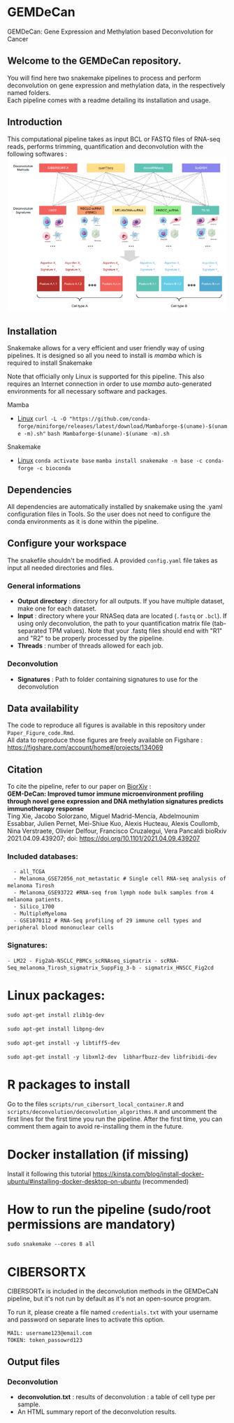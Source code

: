 # GEMDeCan
GEMDeCan: Gene Expression and Methylation based Deconvolution for Cancer 


## Welcome to the GEMDeCan repository.  
You will find here two snakemake pipelines to process and perform deconvolution on gene expression and methylation data, in the respectively named folders.  
Each pipeline comes with a readme detailing its installation and usage.


## Introduction
This computational pipeline takes as input BCL or FASTQ files of RNA-seq reads, performs trimming, quantification and deconvolution with the following softwares :
![](./assets/pipeline.png)



## Installation
Snakemake allows for a very efficient and user friendly way of using pipelines. It is designed so all you need to install is _mamba_ which is required to install Snakemake

Note that officially only Linux is supported for this pipeline. This also requires an Internet connection in order to use _mamba_ auto-generated environments for all necessary software and packages.

Mamba
* [Linux](https://github.com/mamba-org/mamba)
`curl -L -O "https://github.com/conda-forge/miniforge/releases/latest/download/Mambaforge-$(uname)-$(uname -m).sh"`
`bash Mambaforge-$(uname)-$(uname -m).sh`

Snakemake
* [Linux](https://snakemake.readthedocs.io/en/stable/getting_started/installation.html)
`conda activate base`
`mamba install snakemake -n base -c conda-forge -c bioconda`

## Dependencies
All dependencies are automatically installed by snakemake using the .yaml configuration files in Tools. So the user does not need to configure the conda environments as it is done within the pipeline.

## Configure your workspace
The snakefile shouldn't be modified. A provided `config.yaml` file takes as input all needed directories and files.

### General informations
 * **Output directory** : directory for all outputs. If you have multiple dataset, make one for each dataset.
 * **Input** : directory where your RNASeq data are located (`.fastq` or `.bcl`). If using only deconvolution, the path to your quantification matrix file (tab-separated TPM values). Note that your .fastq files should end with "R1" and "R2" to be properly processed by the pipeline.
 * **Threads** : number of threads allowed for each job.
   
### Deconvolution
 * **Signatures** : Path to folder containing signatures to use for the deconvolution

## Data availability
The code to reproduce all figures is available in this repository under `Paper_Figure_code.Rmd`.  
All data to reproduce those figures are freely available on Figshare :  
https://figshare.com/account/home#/projects/134069

## Citation 
To cite the pipeline, refer to our paper on [BiorXiv](https://www.biorxiv.org/content/10.1101/2021.04.09.439207v2) :  
**GEM-DeCan: Improved tumor immune microenvironment profiling through novel gene expression and DNA methylation signatures predicts immunotherapy response**  
Ting Xie, Jacobo Solorzano, Miguel Madrid-Mencía, Abdelmounim Essabbar, Julien Pernet, Mei-Shiue Kuo, Alexis Hucteau, Alexis Coullomb, Nina Verstraete, Olivier Delfour, Francisco Cruzalegui,  Vera Pancaldi 
bioRxiv 2021.04.09.439207; doi: https://doi.org/10.1101/2021.04.09.439207


### Included databases:
~~~
  - all_TCGA
  - Melanoma_GSE72056_not_metastatic # Single cell RNA-seq analysis of melanoma Tirosh
  - Melanoma_GSE93722 #RNA-seq from lymph node bulk samples from 4 melanoma patients.
  - Silico_1700
  - MultipleMyeloma
  - GSE1070112 # RNA-Seq profiling of 29 immune cell types and peripheral blood mononuclear cells
~~~
### Signatures:
~~~
- LM22 - Fig2ab-NSCLC_PBMCs_scRNAseq_sigmatrix - scRNA-Seq_melanoma_Tirosh_sigmatrix_SuppFig_3-b - sigmatrix_HNSCC_Fig2cd
~~~

# Linux packages:
~~~
sudo apt-get install zlib1g-dev

sudo apt-get install libpng-dev

sudo apt-get install -y libtiff5-dev

sudo apt-get install -y libxml2-dev  libharfbuzz-dev libfribidi-dev 
~~~

# R packages to install

Go to the files `scripts/run_cibersort_local_container.R` and `scripts/deconvolution/deconvolution_algorithms.R` and uncomment the first lines for the first time you run the pipeline. After the first time, you can comment them again to avoid re-installing them in the future.

# Docker installation (if missing)

Install it following this tutorial https://kinsta.com/blog/install-docker-ubuntu/#installing-docker-desktop-on-ubuntu (recommended)

# How to run the pipeline (sudo/root permissions are mandatory)
`sudo snakemake --cores 8 all`

# CIBERSORTX
CIBERSORTx is included in the deconvolution methods in the GEMDeCaN pipeline, but it's not run by default as it's not an open-source program. 

To run it, please create a file named `credentials.txt` with your username and password on separate lines to activate this option.

```{r}
MAIL: username123@email.com
TOKEN: token_passowrd123
```


## Output files

### Deconvolution
* **deconvolution.txt** : results of deconvolution : a table of cell type per sample.
* An HTML summary report of the deconvolution results.

